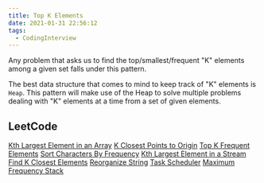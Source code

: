 ```yaml
---
title: Top K Elements
date: 2021-01-31 22:56:12
tags:
  - CodingInterview
---
```

Any problem that asks us to find the top/smallest/frequent "K" elements among a given set falls under this pattern.

The best data structure that comes to mind to keep track of "K" elements is `Heap`. This pattern will make use of the Heap to solve multiple problems dealing with "K" elements at a time from a set of given elements.

## LeetCode
[Kth Largest Element in an Array](https://leetcode.com/problems/kth-largest-element-in-an-array/)
[K Closest Points to Origin](https://leetcode.com/problems/k-closest-points-to-origin/)
[Top K Frequent Elements](https://leetcode.com/problems/top-k-frequent-elements/)
[Sort Characters By Frequency](https://leetcode.com/problems/sort-characters-by-frequency/)
[Kth Largest Element in a Stream](https://leetcode.com/problems/kth-largest-element-in-a-stream/)
[Find K Closest Elements](https://leetcode.com/problems/find-k-closest-elements/)
[Reorganize String](https://leetcode.com/problems/reorganize-string/)
[Task Scheduler](https://leetcode.com/problems/task-scheduler/)
[Maximum Frequency Stack](https://leetcode.com/problems/maximum-frequency-stack/)
